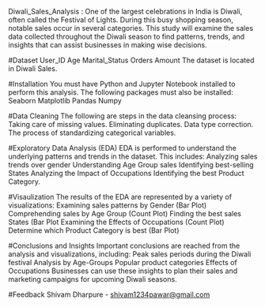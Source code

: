 Diwali_Sales_Analysis : 
One of the largest celebrations in India is Diwali, often called the Festival of Lights. During this busy shopping season, notable sales occur in several categories. This study will examine the sales data collected throughout the Diwali season to find patterns, trends, and insights that can assist businesses in making wise decisions.

#Dataset
User_ID
Age
Marital_Status
Orders
Amount
The dataset is located in Diwali Sales.

#Installation
You must have Python and Jupyter Notebook installed to perform this analysis. The following packages must also be installed:
Seaborn
Matplotlib 
Pandas
Numpy

#Data Cleaning
The following are steps in the data cleansing process:
Taking care of missing values.
Eliminating duplicates.
Data type correction.
The process of standardizing categorical variables.

#Exploratory Data Analysis (EDA)
EDA is performed to understand the underlying patterns and trends in the dataset. This includes:
Analyzing sales trends over gender
Understanding Age Group sales
Identifying best-selling States
Analyzing the Impact of Occupations
Identifying the best Product Category.

#Visaulization
The results of the EDA are represented by a variety of visualizations:
Examining sales patterns by Gender (Bar Plot)
Comprehending sales by Age Group (Count Plot)
Finding the best sales States (Bar Plot
Examining the Effects of Occupations (Count Plot)
Determine which Product Category is best (Bar Plot)

#Conclusions and Insights
Important conclusions are reached from the analysis and visualizations, including:
Peak sales periods during the Diwali festival
Analysis by Age-Groups
Popular product categories
Effects of Occupations
Businesses can use these insights to plan their sales and marketing campaigns for upcoming Diwali seasons.

#Feedback
Shivam Dharpure - shivam1234pawar@gmail.com


